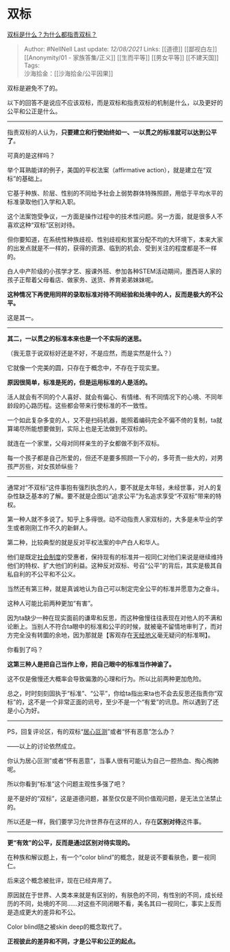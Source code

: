 # 双标
[双标是什么？为什么都指责双标？](https://www.zhihu.com/question/320697872/answer/2044390222)

> Author: #NellNell 
Last update: *12/08/2021* 
Links: [[道德]] [[鄙视白左]] [[Anonymity/01 - 家族答集/正义]] [[生而平等]] [[男女平等]] [[不建天国]]
Tags:   
沙海拾金：[[沙海拾金/公平因果]]
  

双标是避免不了的。

以下的回答不是说应不应该双标，而是双标和指责双标的机制是什么，以及更好的公平和公正是什么。

---

指责双标的人认为，**只要建立和行使始终如一、一以贯之的标准就可以达到公平了**。

可真的是这样吗？

举个耳熟能详的例子，美国的平权法案（affirmative action），就是建立在“双标”的基础上。

它基于种族、阶层、性别的不同给予社会上弱势群体特殊照顾，用低于平均水平的标准录取他们入学和入职。

这个法案饱受争议，一方面是操作过程中的技术性问题。另一方面，就是很多人不喜欢这种“双标”区别对待。

但你要知道，在系统性种族歧视、性别歧视和贫富分配不均的大环境下，本来大家的出发点就是不一样的，获得的资源、临到的机会、受到关注的程度都是不一样的。

白人中产阶级的小孩学才艺、报课外班、参加各种STEM活动期间，墨西哥人家的孩子正帮着父母看店、做家务、送货、养育弟弟妹妹呢。

**这种情况下再使用同样的录取标准对待不同经验和处境中的人，反而是极大的不公平。**

这是其一。

---

**其二，一以贯之的标准本来也是一个不实际的迷思。**

（我无意于说双标好还是不好，不是应然，而是实然是什么？）

它就像一个完美的圆，只存在于概念中，不存在于现实里。

**原因很简单，标准是死的，但是运用标准的人是活的。**

活人就会有不同的个人喜好、就会有偏心、有情绪、有不同情况下的心境、不同年龄段的心路历程。这些都会带来行使标准的不一致性。

一个如此复杂多变的人，又不是扫码机器，能照着编码完全不偏不倚的复制，ta就算竭尽所能想要做到，实际上也是无法做到不双标的。

就连在一个家里，父母对同样亲生的子女都做不到不双标。

每一个孩子都是自己所爱的，但还不是要多照顾一下小的，多苛责一些大的，对男孩严厉些，对女孩娇纵些？

---

通常对“不双标”这件事抱有强烈执念的人，要不就是太年轻，未经世事，对人的复杂性缺乏基本的了解。要不就是企图以“追求公平”为名追求享受“不双标”带来的特权。

第一种人就不多说了。知乎上多得很。动不动指责人家双标的，大多是未毕业的学生或者刚刚工作不久的新鲜人。

第二种，比较典型的就是反对平权法案的中产白人和华人。

他们是既定[社会制度](https://www.zhihu.com/search?q=%E7%A4%BE%E4%BC%9A%E5%88%B6%E5%BA%A6&search_source=Entity&hybrid_search_source=Entity&hybrid_search_extra=%7B%22sourceType%22%3A%22answer%22%2C%22sourceId%22%3A2044390222%7D)的受惠者，保持现有的标准并一视同仁对他们来说是继续维持他们的特权、扩大他们的利益。这种反对双标、号召“公平”的背后，其实是极其自私自利的不公平和不公义。

当然还有第三种，就是真诚地认为自己可以制定完全公平的标准并愿意为之奋斗。

这种人可能比前两种更加“有害”。

因为ta缺少一种在现实面前的谦卑和反思，而这种傲慢往往表现在对他人的不满和论断上。当别人不符合ta眼中的标准和公平的时候，就被毫不留情地审判了，而对方完全没有转圜的余地，因为那就是【客观存在[天经地义](https://www.zhihu.com/search?q=%E5%A4%A9%E7%BB%8F%E5%9C%B0%E4%B9%89&search_source=Entity&hybrid_search_source=Entity&hybrid_search_extra=%7B%22sourceType%22%3A%22answer%22%2C%22sourceId%22%3A2044390222%7D)毫无疑问的标准啊】。

你看到了吗？

**这第三种人是把自己当作上帝，把自己眼中的标准当作神谕了。**

这不仅是傲慢还大概率会导致偏激的心理和行为。所以比前两种更加危险。

总之，时时刻刻固执于“标准”、“公平”，你给ta指出来ta也不会去反思还指责你“双标”的，这不是一个非常正面的讯号，至少不是一个“有爱”的讯息。所以遇到了还是小心为好。

---

PS，回复评论区，有的双标“[居心叵测](https://www.zhihu.com/search?q=%E5%B1%85%E5%BF%83%E5%8F%B5%E6%B5%8B&search_source=Entity&hybrid_search_source=Entity&hybrid_search_extra=%7B%22sourceType%22%3A%22answer%22%2C%22sourceId%22%3A2044390222%7D)”或者“怀有恶意”怎么办？

——以上的讨论依然成立。

你认为居心叵测”或者“怀有恶意”，当事人很有可能认为自己一腔热血、掏心掏肺呢。

所以你看到“标准”这个问题主观性多强了吧？

是不是好的“双标”，这是道德问题，甚至仅仅是不同价值观问题，是无法立法禁止的。

所以还是一样，我们要学习允许世界存在这样的人，存在**区别对待**这件事。

---

**更“有效”的公平，反而是通过区别对待实现的。**

在种族和解议题上，有一个“color blind”的概念，就是说不要看肤色，要一视同仁。

后来这个概念被批评，现在已经弃用了。

原因就在于世界、人类本来就是有区别的，有肤色的不同，有性别的不同，成长经历的不同，处境的不同……对这些不同闭眼不看，美名其曰一视同仁，事实上反而是造成更大的差异和不公。

Color blind随之被skin deep的概念取代了。

**正视彼此的差异和不同，才是公平和公正的起点。**

